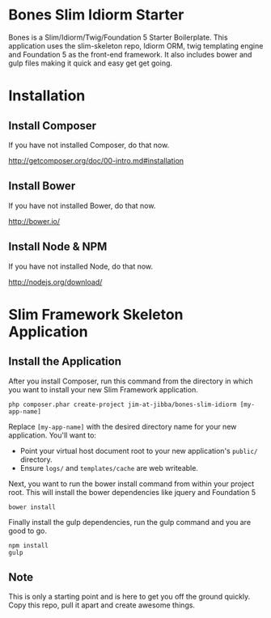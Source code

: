 Bones Slim Idiorm Starter
=========================

Bones is a Slim/Idiorm/Twig/Foundation 5 Starter Boilerplate. This application uses the slim-skeleton repo, Idiorm ORM, twig templating engine and Foundation 5 as the front-end framework.
It also includes bower and gulp files making it quick and easy get get going.

# Installation

## Install Composer

If you have not installed Composer, do that now.

<http://getcomposer.org/doc/00-intro.md#installation>

## Install Bower

If you have not installed Bower, do that now.

<http://bower.io/>

## Install Node & NPM

If you have not installed Node, do that now.

<http://nodejs.org/download/>

# Slim Framework Skeleton Application


## Install the Application

After you install Composer, run this command from the directory in which you want to install your new Slim Framework application.

    php composer.phar create-project jim-at-jibba/bones-slim-idiorm [my-app-name]

Replace <code>[my-app-name]</code> with the desired directory name for your new application. You'll want to:
* Point your virtual host document root to your new application's `public/` directory.
* Ensure `logs/` and `templates/cache` are web writeable.

Next, you want to run the bower install command from within your project root. This will install the bower dependencies like jquery and Foundation 5

    bower install

Finally install the gulp dependencies, run the gulp command and you are good to go.

    npm install
    gulp

## Note

This is only a starting point and is here to get you off the ground quickly. Copy this repo, pull it apart and create awesome things.


